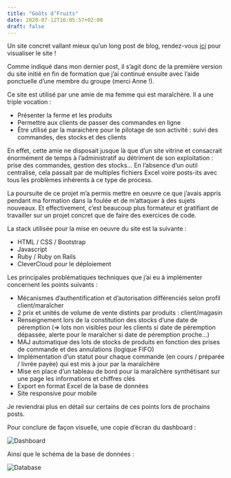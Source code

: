 ```yaml
---
title: "Goûts d’Fruits"
date: 2020-07-12T16:05:57+02:00
draft: false
---
```


Un site concret vallant mieux qu’un long post de blog, rendez-vous [ici](https://www.goutsdfruits.fr) pour visualiser le site !

Comme indiqué dans mon dernier post, il s’agit donc de la première version du site initié en fin de formation que j’ai continué ensuite avec l’aide ponctuelle d’une membre du groupe (merci Anne !).

Ce site est utilisé par une amie de ma femme qui est maraîchère. Il a une triple vocation :
* Présenter la ferme et les produits
* Permettre aux clients de passer des commandes en ligne
* Être utilisé par la maraichère pour le pilotage de son activité : suivi des commandes, des stocks et des clients

En effet, cette amie ne disposait jusque là que d’un site vitrine et consacrait énormément de temps à l’administratif au détriment de son exploitation : prise des commandes, gestion des stocks… En l’absence d’un outil centralisé, cela passait par de multiples fichiers Excel voire posts-its avec tous les problèmes inhérents à ce type de process.

La poursuite de ce projet m’a permis mettre en oeuvre ce que j’avais appris pendant ma formation dans la foulée et de m’attaquer à des sujets nouveaux. Et effectivement, c’est beaucoup plus formateur et gratifiant de travailler sur un projet concret que de faire des exercices de code.

La stack utilisée pour la mise en oeuvre du site est la suivante :
* HTML / CSS / Bootstrap
* Javascript
* Ruby / Ruby on Rails
* CleverCloud pour le déploiement

Les principales problématiques techniques que j’ai eu à implémenter concernent les points suivants :
* Mécanismes d’authentification et d’autorisation différenciés selon profil client/maraîcher
* 2 prix et unités de volume de vente distints par produits : client/magasin
* Renseignement lors de la constitution des stocks d’une date de péremption (=> lots non visibles pour les clients si date de péremption dépassée, alerte pour le maraîcher si date de péremption proche…)
* MAJ automatique des lots de stocks de produits en fonction des prises de commande et des annulations (logique FIFO)
* Implémentation d’un statut pour chaque commande (en cours / préparée / livrée payée) qui est mis à jour par la maraîchère
* Mise en place d’un tableau de bord pour la maraîchère synthétisant sur une page les informations et chiffres clés
* Export en format Excel de la base de données
* Site responsive pour mobile

Je reviendrai plus en détail sur certains de ces points lors de prochains posts.


Pour conclure de façon visuelle, une copie d’écran du dashboard :

![Dashboard](/post4/dashboard.png)

Ainsi que le schéma de la base de données :


![Database](/post4/database.png)
